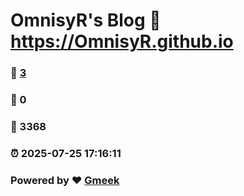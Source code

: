 # OmnisyR's Blog :link: https://OmnisyR.github.io 
### :page_facing_up: [3](https://OmnisyR.github.io/tag.html) 
### :speech_balloon: 0 
### :hibiscus: 3368 
### :alarm_clock: 2025-07-25 17:16:11 
### Powered by :heart: [Gmeek](https://github.com/Meekdai/Gmeek)
